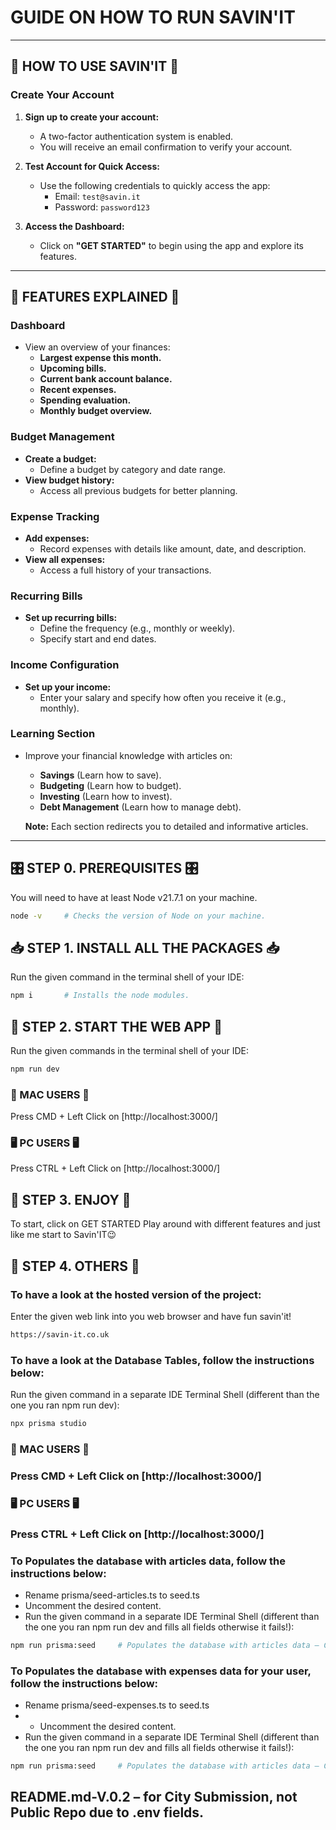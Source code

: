 # GUIDE ON HOW TO RUN SAVIN'IT #

---

## **🌟 HOW TO USE SAVIN'IT 🌟**

### **Create Your Account**
1. **Sign up to create your account:**
   - A two-factor authentication system is enabled.
   - You will receive an email confirmation to verify your account.

2. **Test Account for Quick Access:**
   - Use the following credentials to quickly access the app:
     - Email: `test@savin.it`
     - Password: `password123`

3. **Access the Dashboard:**
   - Click on **"GET STARTED"** to begin using the app and explore its features.

---

## **🎨 FEATURES EXPLAINED 🎨**

### **Dashboard**
- View an overview of your finances:
  - **Largest expense this month.**
  - **Upcoming bills.**
  - **Current bank account balance.**
  - **Recent expenses.**
  - **Spending evaluation.**
  - **Monthly budget overview.**

### **Budget Management**
- **Create a budget:**
  - Define a budget by category and date range.
- **View budget history:**
  - Access all previous budgets for better planning.

### **Expense Tracking**
- **Add expenses:**
  - Record expenses with details like amount, date, and description.
- **View all expenses:**
  - Access a full history of your transactions.

### **Recurring Bills**
- **Set up recurring bills:**
  - Define the frequency (e.g., monthly or weekly).
  - Specify start and end dates.

### **Income Configuration**
- **Set up your income:**
  - Enter your salary and specify how often you receive it (e.g., monthly).

### **Learning Section**
- Improve your financial knowledge with articles on:
  - **Savings** (Learn how to save).
  - **Budgeting** (Learn how to budget).
  - **Investing** (Learn how to invest).
  - **Debt Management** (Learn how to manage debt).

  **Note:** Each section redirects you to detailed and informative articles.

---


## 🎛️ STEP 0. PREREQUISITES 🎛️ ##


You will need to have at least Node v21.7.1 on your machine.
```bash
node -v     # Checks the version of Node on your machine.
```



## 📥 STEP 1. INSTALL ALL THE PACKAGES 📥 ##


Run the given command in the terminal shell of your IDE:
```bash
npm i       # Installs the node modules.
```



## 🛫 STEP 2. START THE WEB APP 🛫 ##


Run the given commands in the terminal shell of your IDE:
```bash
npm run dev
```
### 🍏 MAC USERS 🍏 ###
Press CMD + Left Click on [http://localhost:3000/]

### 🖥️ PC USERS 🖥️ ###
Press CTRL + Left Click on [http://localhost:3000/]



## 💫 STEP 3. ENJOY 💫 ##


To start, click on GET STARTED
Play around with different features and just like me start to Savin'IT😉



## 🧰 STEP 4. OTHERS 🧰 ##


### To have a look at the hosted version of the project: ###
Enter the given web link into you web browser and have fun savin'it!
```html
https://savin-it.co.uk
```

### To have a look at the Database Tables, follow the instructions below: ###
Run the given command in a separate IDE Terminal Shell (different than the one you ran npm run dev):
```bash
npx prisma studio
```
### 🍏 MAC USERS 🍏 ###
### Press CMD + Left Click on [http://localhost:3000/] ###

### 🖥️ PC USERS 🖥️ ###
### Press CTRL + Left Click on [http://localhost:3000/] ###


### To Populates the database with articles data, follow the instructions below: ###
- Rename prisma/seed-articles.ts to seed.ts
- Uncomment the desired content.
- Run the given command in a separate IDE Terminal Shell (different than the one you ran npm run dev and fills all fields otherwise it fails!):
```bash
npm run prisma:seed     # Populates the database with articles data – CF. prisma/seed.ts
```

### To Populates the database with expenses data for your user, follow the instructions below: ###
- Rename prisma/seed-expenses.ts to seed.ts
- - Uncomment the desired content.
- Run the given command in a separate IDE Terminal Shell (different than the one you ran npm run dev and fills all fields otherwise it fails!):
```bash
npm run prisma:seed     # Populates the database with articles data – CF. prisma/seed.ts
```


## README.md-V.0.2 – for City Submission, not Public Repo due to .env fields.
